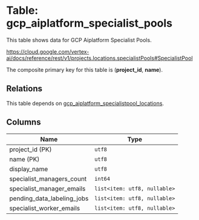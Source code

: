 # Table: gcp_aiplatform_specialist_pools

This table shows data for GCP Aiplatform Specialist Pools.

https://cloud.google.com/vertex-ai/docs/reference/rest/v1/projects.locations.specialistPools#SpecialistPool

The composite primary key for this table is (**project_id**, **name**).

## Relations

This table depends on [gcp_aiplatform_specialistpool_locations](gcp_aiplatform_specialistpool_locations).

## Columns

| Name          | Type          |
| ------------- | ------------- |
|project_id (PK)|`utf8`|
|name (PK)|`utf8`|
|display_name|`utf8`|
|specialist_managers_count|`int64`|
|specialist_manager_emails|`list<item: utf8, nullable>`|
|pending_data_labeling_jobs|`list<item: utf8, nullable>`|
|specialist_worker_emails|`list<item: utf8, nullable>`|